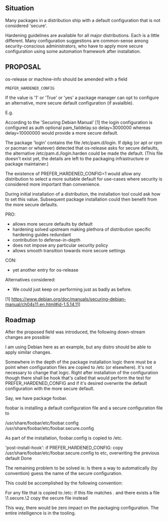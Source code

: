 ## Situation

Many packages in a distribution ship with a default configuration that is not considered 'secure'.

Hardening guidelines are available for all major distributions. Each is a little different.
Many configuration suggestions are common-sense among security-conscious administrators, who have to apply more secure configuration using some automation framework after installation.

## PROPOSAL

os-release or machine-info should be amended with a field

    PREFER_HARDENED_CONFIG

If the value is '1' or 'True' or 'yes' a package manager can opt to configure an alternative, more secure default configuration (if avaialble).

E.g. 

According to the 'Securing Debian Manual' [1] the login configuration is configured as
    auth       optional   pam_faildelay.so  delay=3000000
whereas 
    delay=10000000
would provide a more secure default. 

The package 'login' contains the file /etc/pam.d/login. If dpkg (or apt or rpm or pacman or whatever) detected that os-release asks for secure defaults, the alternative /etc/pam.d./login.harden could be made the default. (This file doesn't exist yet, the details are left to the packaging infrastructure or package maintainer.)

The existence of PREFER_HARDENED_CONFIG=1 would allow any distribution to select a more suitable default for use-cases where security is considered more important than convenience.

During initial installation of a distribution, the installation tool could ask how to set this value.
Subsequent package installation could then benefit from the more secure defaults.

PRO:

- allows more secure defaults by default
- hardening solved upstream making plethora of distribution specific hardening guides redundant
- contribution to defense-in-depth
- does not impose any particular security policy
- allows smooth transition towards more secure settings

CON:
- yet another entry for os-release

Alternatives considered:
- We could just keep on performing just as badly as before.

[1] https://www.debian.org/doc/manuals/securing-debian-manual/ch04s11.en.html#id-1.5.14.11] 

## Roadmap

After the proposed field was introduced, the following down-stream changes are possible:

I am using Debian here as an example, but any distro should be able to apply similar changes.

Somewhere in the depth of the package installation logic there must be a point when configuration files are copied to /etc (or elsewhere).
It's not necessary to change that logic. Right after installation of the configuration though there shall be hook that's called that would perform the test for PREFER_HARDENED_CONFIG and if it's desired overwrite the default configuration with the more secure default.

Say, we have package foobar.

foobar is installing a default configuration file and a secure configuration file to 

/usr/share/foobar/etc/foobar.config
/usr/share/foobar/etc/foobar.secure.config

As part of the installation, foobar.config is copied to /etc.

'post-install-hook':
    if PREFER_HARDENED_CONFIG:
        copy /usr/share/foobar/etc/foobar.secure.config to etc, overwriting the previous default
     Done
     
 The remaining problem to be solved is: Is there a way to automatically (by convention) guess the name of the secure configuration.
 
 This could be accomplished by the following convention:
 
 For any file that is copied to /etc:
     if this file matches *.* and there exists a file \1.secure.\2
         copy the secure file instead
 
 This way, there would be zero impact on the packaging configuration. 
 The entire intelligence is in the tooling.
 
